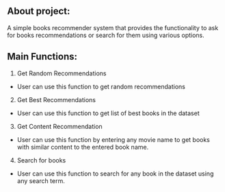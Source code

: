 About project:
-
A simple books recommender system that provides the functionality to ask for books recommendations or search for them using various options.

Main Functions:
-
1. Get Random Recommendations
- User can use this function to get random recommendations

2. Get Best Recommendations
- User can use this function to get list of best books in the dataset

3. Get Content Recommendation
- User can use this function by entering any movie name to get books with similar content to the entered book name. 

4. Search for books
- User can use this function to search for any book in the dataset using any search term.

